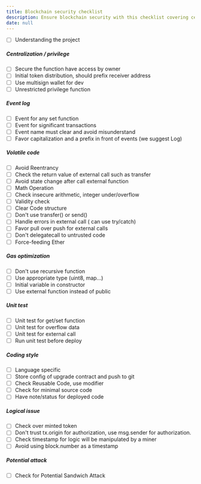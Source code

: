```yaml
---
title: Blockchain security checklist
description: Ensure blockchain security with this checklist covering centralization, event logging, code safety, gas optimization, unit testing, coding style, logical issues, and potential attacks for safer smart contract development.
date: null
---
```


- [ ] Understanding the project

##### Centralization / privilege

- [ ] Secure the function have access by owner
- [ ] Initial token distribution, should prefix receiver address
- [ ] Use multisign wallet for dev
- [ ] Unrestricted privilege function

##### Event log

- [ ] Event for any set function
- [ ] Event for significant transactions
- [ ] Event name must clear and avoid misunderstand
- [ ] Favor capitalization and a prefix in front of events (we suggest Log)

##### Volatile code

- [ ] Avoid Reentrancy
- [ ] Check the return value of external call such as transfer
- [ ] Avoid state change after call external function
- [ ] Math Operation
- [ ] Check insecure arithmetic, integer under/overflow
- [ ] Validity check
- [ ] Clear Code structure
- [ ] Don't use transfer() or send()
- [ ] Handle errors in external call ( can use try/catch)
- [ ] Favor pull over push for external calls
- [ ] Don't delegatecall to untrusted code
- [ ] Force-feeding Ether

##### Gas optimization

- [ ] Don't use recursive function
- [ ] Use appropriate type (uint8, map...)
- [ ] Initial variable in constructor
- [ ] Use external function instead of public

##### Unit test

- [ ] Unit test for get/set function
- [ ] Unit test for overflow data
- [ ] Unit test for external call
- [ ] Run unit test before deploy

##### Coding style

- [ ] Language specific
- [ ] Store config of upgrade contract and push to git
- [ ] Check Reusable Code, use modifier
- [ ] Check for minimal source code
- [ ] Have note/status for deployed code

##### Logical issue

- [ ] Check over minted token
- [ ] Don't trust tx.origin for authorization, use msg.sender for authorization.
- [ ] Check timestamp for logic will be manipulated by a miner
- [ ] Avoid using block.number as a timestamp

##### Potential attack

- [ ] Check for Potential Sandwich Attack
